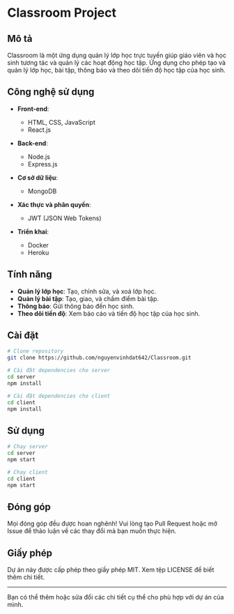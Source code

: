 # Classroom Project

## Mô tả

Classroom là một ứng dụng quản lý lớp học trực tuyến giúp giáo viên và học sinh tương tác và quản lý các hoạt động học tập. Ứng dụng cho phép tạo và quản lý lớp học, bài tập, thông báo và theo dõi tiến độ học tập của học sinh.

## Công nghệ sử dụng

- **Front-end**: 
  - HTML, CSS, JavaScript
  - React.js

- **Back-end**: 
  - Node.js
  - Express.js

- **Cơ sở dữ liệu**:
  - MongoDB

- **Xác thực và phân quyền**:
  - JWT (JSON Web Tokens)

- **Triển khai**:
  - Docker
  - Heroku

## Tính năng

- **Quản lý lớp học**: Tạo, chỉnh sửa, và xoá lớp học.
- **Quản lý bài tập**: Tạo, giao, và chấm điểm bài tập.
- **Thông báo**: Gửi thông báo đến học sinh.
- **Theo dõi tiến độ**: Xem báo cáo và tiến độ học tập của học sinh.

## Cài đặt

```bash
# Clone repository
git clone https://github.com/nguyenvinhdat642/Classroom.git

# Cài đặt dependencies cho server
cd server
npm install

# Cài đặt dependencies cho client
cd client
npm install
```

## Sử dụng

```bash
# Chạy server
cd server
npm start

# Chạy client
cd client
npm start
```

## Đóng góp

Mọi đóng góp đều được hoan nghênh! Vui lòng tạo Pull Request hoặc mở Issue để thảo luận về các thay đổi mà bạn muốn thực hiện.

## Giấy phép

Dự án này được cấp phép theo giấy phép MIT. Xem tệp LICENSE để biết thêm chi tiết.

---

Bạn có thể thêm hoặc sửa đổi các chi tiết cụ thể cho phù hợp với dự án của mình.

